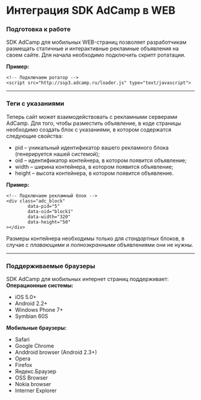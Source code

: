 # Интеграция SDK AdCamp в WEB

### Подготовка к работe
SDK AdCamp для мобильных WEB-страниц позволяет разработчикам размещать статичные и интерактивные рекламные объявления на своем сайте. Для начала необходимо подключить скрипт ротатации. 

**Пример:**
```
<!-- Подключаем ротатор -->
<script src="http://ssp3.adcamp.ru/loader.js" type="text/javascript">
```
* * *
### Теги с указаниями
Теперь сайт может взаимодействовать с рекламными серверами AdCamp. Для того, чтобы разместить объявление, в коде страницы необходимо создать блок с указаниями, в котором содержатся следующие свойства:
- pid – уникальный идентификатор вашего рекламного блока (генерируется нашей системой);
- oid – идентификатор контейнера, в котором появится объявление;
- width – ширина контейнера, в котором появится объявление;
- height – высота контейнера, в котором появится объявление.

**Пример:**
```
<!-- Подключаем рекламный блок -->
<div class="adc_block" 
		data-pid="5"
		data-oid="block1" 
		data-width="320" 
		data-height="50" 
></div>
```
Размеры контейнера необходимы только для _стандартных_ блоков, в случае с _плавающими_ и _полноэкранными_ объявлениями они не нужны.
* * *
### Поддерживаемые браузеры
SDK AdCamp для мобильных интернет страниц поддерживает:
**Операционные системы:**
- iOS 5.0+
- Android 2.2+
- Windows Phone 7+
- Symbian 60S

**Мобильные браузеры:**
- Safari
- Google Chrome
- Anddroid browser (Android 2.3+)
- Opera
- Firefox
- Яндекс.Браузер
- OSS Browser
- Nokia browser
- Interner Explorer
